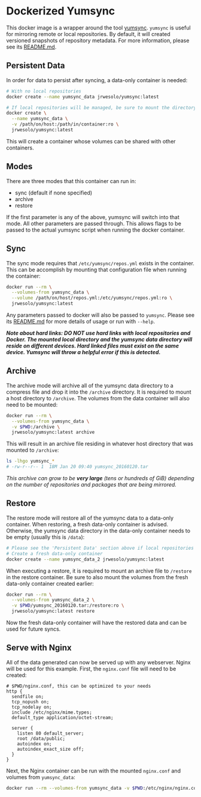 # Dockerized Yumsync

This docker image is a wrapper around the tool [yumsync](https://github.com/jrwesolo/yumsync). `yumsync` is useful for mirroring remote or local repositories. By default, it will created versioned snapshots of repository metadata. For more information, please see its [README.md](https://github.com/jrwesolo/yumsync/blob/master/README.md).

Persistent Data
---------------

In order for data to persist after syncing, a data-only container is needed:

```bash
# With no local repositories
docker create --name yumsync_data jrwesolo/yumsync:latest

# If local repositories will be managed, be sure to mount the directory with the local packages
docker create \
  --name yumsync_data \
  -v /path/on/host:/path/in/container:ro \
  jrwesolo/yumsync:latest
```

This will create a container whose volumes can be shared with other containers.

Modes
-----

There are three modes that this container can run in:

- sync (default if none specified)
- archive
- restore

If the first parameter is any of the above, yumsync will switch into that mode. All other parameters are passed through. This allows flags to be passed to the actual yumsync script when running the docker container.

Sync
----

The sync mode requires that `/etc/yumsync/repos.yml` exists in the container. This can be accomplish by mounting that configuration file when running the container:

```bash
docker run --rm \
  --volumes-from yumsync_data \
  --volume /path/on/host/repos.yml:/etc/yumsync/repos.yml:ro \
  jrwesolo/yumsync:latest
```

Any parameters passed to docker will also be passed to `yumsync`. Please see its [README.md](https://github.com/jrwesolo/yumsync/blob/master/README.md) for more details of usage or run with `--help`.

**_Note about hard links: DO NOT use hard links with local repositories and Docker. The mounted local directory and the yumsync data directory will reside on different devices. Hard linked files must exist on the same device. Yumsync will throw a helpful error if this is detected._**

Archive
-------

The archive mode will archive all of the yumsync data directory to a compress file and drop it into the `/archive` directory. It is required to mount a host directory to `/archive`. The volumes from the data container will also need to be mounted:

```bash
docker run --rm \
  --volumes-from yumsync_data \
  -v $PWD:/archive \
  jrwesolo/yumsync:latest archive
```

This will result in an archive file residing in whatever host directory that was mounted to `/archive`:

```bash
ls -lhgo yumsync_*
# -rw-r--r-- 1  18M Jan 20 09:40 yumsync_20160120.tar
```

_This archive can grow to be **very large** (tens or hundreds of GiB) depending on the number of repositories and packages that are being mirrored._

Restore
-------

The restore mode will restore all of the yumsync data to a data-only container. When restoring, a fresh data-only container is advised. Otherwise, the yumsync data directory in the data-only container needs to be empty (usually this is `/data`):

```bash
# Please see the 'Persistent Data' section above if local repositories will be managed
# Create a fresh data-only container
docker create --name yumsync_data_2 jrwesolo/yumsync:latest
```

When executing a restore, it is required to mount an archive file to `/restore` in the restore container. Be sure to also mount the volumes from the fresh data-only container created earlier:

```bash
docker run --rm \
  --volumes-from yumsync_data_2 \
  -v $PWD/yumsync_20160120.tar:/restore:ro \
  jrwesolo/yumsync:latest restore
```

Now the fresh data-only container will have the restored data and can be used for future syncs.

Serve with Nginx
----------------

All of the data generated can now be served up with any webserver. Nginx will be used for this example. First, the `nginx.conf` file will need to be created:

```
# $PWD/nginx.conf, this can be optimized to your needs
http {
  sendfile on;
  tcp_nopush on;
  tcp_nodelay on;
  include /etc/nginx/mime.types;
  default_type application/octet-stream;
  
  server {
    listen 80 default_server;
    root /data/public;
    autoindex on;
    autoindex_exact_size off;
  }
}
```

Next, the Nginx container can be run with the mounted `nginx.conf` and volumes from `yumsync_data`:

```bash
docker run --rm --volumes-from yumsync_data -v $PWD:/etc/nginx/nginx.conf:ro -p 80:80 nginx:1.9
```
